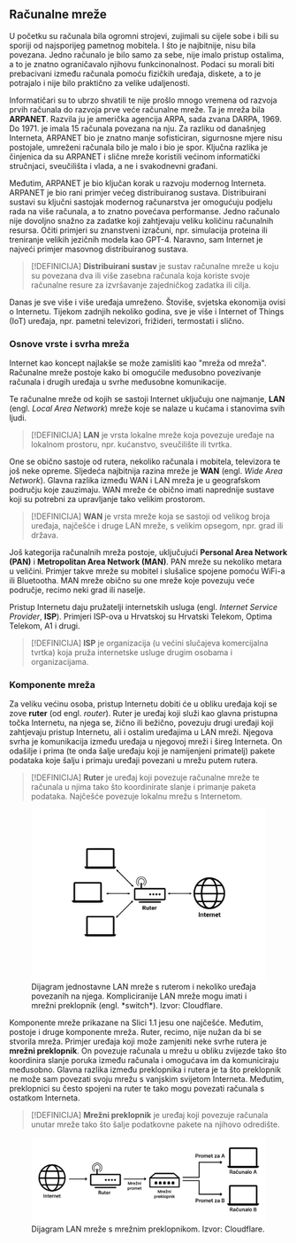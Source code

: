## Računalne mreže

U početku su računala bila ogromni strojevi, zujimali su cijele sobe i bili su sporiji od najsporijeg pametnog mobitela.
I što je najbitnije, nisu bila povezana.
Jedno računalo je bilo samo za sebe, nije imalo pristup ostalima, a to je znatno ograničavalo njihovu funkcinonalnost.
Podaci su morali biti prebacivani između računala pomoću fizičkih uređaja, diskete, a to je potrajalo i nije bilo praktično za velike udaljenosti.

Informatičari su to ubrzo shvatili te nije prošlo mnogo vremena od razvoja prvih računala do razvoja prve veće računalne mreže.
Ta je mreža bila **ARPANET**.
Razvila ju je američka agencija ARPA, sada zvana DARPA, 1969.
Do 1971. je imala 15 računala povezana na nju.
Za razliku od današnjeg Interneta, ARPANET bio je znatno manje sofisticiran, sigurnosne mjere nisu postojale, umreženi računala bilo je malo i bio je spor.
Ključna razlika je činjenica da su ARPANET i slične mreže koristili većinom informatički stručnjaci, sveučilišta i vlada, a ne i svakodnevni građani.

Međutim, ARPANET je bio ključan korak u razvoju modernog Interneta.
ARPANET je bio rani primjer većeg distribuiranog sustava.
Distribuirani sustavi su ključni sastojak modernog računarstva jer omogućuju podjelu rada na više računala, a to znatno povećava performanse.
Jedno računalo nije dovoljno snažno za zadatke koji zahtjevaju veliku količinu računalnih resursa.
Očiti primjeri su znanstveni izračuni, npr. simulacija proteina ili treniranje velikih jezičnih modela kao GPT-4.
Naravno, sam Internet je najveći primjer masovnog distribuiranog sustava.

> [!DEFINICIJA]
> **Distribuirani sustav** je sustav računalne mreže u koju su povezana dva ili više zasebna računala koja koriste svoje računalne resure za izvršavanje zajedničkog zadatka ili cilja.

Danas je sve više i više uređaja umreženo.
Štoviše, svjetska ekonomija ovisi o Internetu.
Tijekom zadnjih nekoliko godina, sve je više i Internet of Things (IoT) uređaja, npr. pametni televizori, frižideri, termostati i slično.

### Osnove vrste i svrha mreža

Internet kao koncept najlakše se može zamisliti kao "mreža od mreža".
Računalne mreže postoje kako bi omogućile međusobno povezivanje računala i drugih uređaja u svrhe međusobne komunikacije.

Te računalne mreže od kojih se sastoji Internet uključuju one najmanje, **LAN** (engl. *Local Area Network*) mreže koje se nalaze u kućama i stanovima svih ljudi.

> [!DEFINICIJA] 
> **LAN** je vrsta lokalne mreže koja povezuje uređaje na lokalnom prostoru, npr. kućanstvo, sveučilište ili tvrtka.

One se obično sastoje od rutera, nekoliko računala i mobitela, televizora te još neke opreme.
Sljedeća najbitnija razina mreže je **WAN** (engl. *Wide Area Network*).
Glavna razlika između WAN i LAN mreža je u geografskom području koje zauzimaju.
WAN mreže će obično imati naprednije sustave koji su potrebni za upravljanje tako velikim prostorom.

> [!DEFINICIJA] 
> **WAN** je vrsta mreže koja se sastoji od velikog broja uređaja, najčešće i druge LAN mreže, s velikim opsegom, npr. grad ili država.

Još kategorija računalnih mreža postoje, uključujući **Personal Area Network (PAN)** i **Metropolitan Area Network (MAN)**.
PAN mreže su nekoliko metara u veličini.
Primjer takve mreže su mobitel i slušalice spojene pomoću WiFi-a ili Bluetootha.
MAN mreže obično su one mreže koje povezuju veće područje, recimo neki grad ili naselje.

Pristup Internetu daju pružatelji internetskih usluga (engl. *Internet Service Provider*, **ISP**).
Primjeri ISP-ova u Hrvatskoj su Hrvatski Telekom, Optima Telekom, A1 i drugi.

> [!DEFINICIJA]
> **ISP** je organizacija (u većini slučajeva komercijalna tvrtka) koja pruža internetske usluge drugim osobama i organizacijama.

### Komponente mreža

Za veliku većinu osoba, pristup Internetu dobiti će u obliku uređaja koji se zove **ruter** (od engl. *router*).
Ruter je uređaj koji služi kao glavna pristupna točka Internetu, na njega se, žično ili bežično, povezuju drugi uređaji koji zahtjevaju pristup Internetu, ali i ostalim uređajima u LAN mreži.
Njegova svrha je komunikacija između uređaja u njegovoj mreži i šireg Interneta.
On odašilje i prima (te onda šalje uređaju koji je namijenjeni primatelj) pakete podataka koje šalju i primaju uređaji povezani u mrežu putem rutera.


> [!DEFINICIJA]
> **Ruter** je uređaj koji povezuje računalne mreže te računala u njima tako što koordinirate slanje i primanje paketa podataka. Najčešće povezuje lokalnu mrežu s Internetom.

<figure>
  <img src="img/lan-diagram.png" alt="Dijagram LAN mreže">
  <figcaption>Dijagram jednostavne LAN mreže s ruterom i nekoliko uređaja povezanih na njega. Kompliciranije LAN mreže mogu imati i mrežni preklopnik (engl. *switch*). Izvor: Cloudflare.</figcaption>
</figure>

Komponente mreže prikazane na Slici 1.1 jesu one najčešće.
Međutim, postoje i druge komponente mreža.
Ruter, recimo, nije nužan da bi se stvorila mreža.
Primjer uređaja koji može zamjeniti neke svrhe rutera je **mrežni preklopnik**.
On povezuje računala u mrežu u obliku zvijezde tako što koordinira slanje poruka između računala i omogućava im da komuniciraju međusobno.
Glavna razlika između preklopnika i rutera je ta što preklopnik ne može sam povezati svoju mrežu s vanjskim svijetom Interneta.
Međutim, preklopnici su često spojeni na ruter te tako mogu povezati računala s ostatkom Interneta.

> [!DEFINICIJA]
> **Mrežni preklopnik** je uređaj koji povezuje računala unutar mreže tako što šalje podatkovne pakete na njihovo odredište.

<figure>
  <img src="img/switch-diagram.png" alt="Dijagram LAN mreže">
  <figcaption>Dijagram LAN mreže s mrežnim preklopnikom. Izvor: Cloudflare.</figcaption>
</figure>
